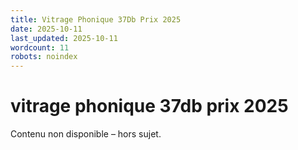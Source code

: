 ```yaml
---
title: Vitrage Phonique 37Db Prix 2025
date: 2025-10-11
last_updated: 2025-10-11
wordcount: 11
robots: noindex
---
```


# vitrage phonique 37db prix 2025

Contenu non disponible – hors sujet.